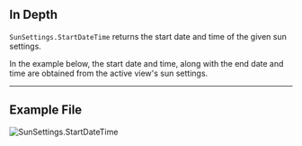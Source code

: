 ## In Depth
`SunSettings.StartDateTime` returns the start date and time of the given sun settings.

In the example below, the start date and time, along with the end date and time are obtained from the active view's sun settings.
___
## Example File

![SunSettings.StartDateTime](./Revit.Elements.SunSettings.StartDateTime_img.jpg)